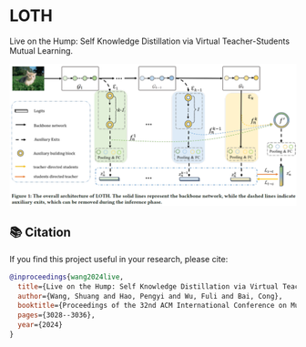 # LOTH
Live on the Hump: Self Knowledge Distillation via Virtual Teacher-Students Mutual Learning.

![Overview of LOTH](LOTH-MM.png)





## 📚 Citation

If you find this project useful in your research, please cite:

```bibtex
@inproceedings{wang2024live,
  title={Live on the Hump: Self Knowledge Distillation via Virtual Teacher-Students Mutual Learning},
  author={Wang, Shuang and Hao, Pengyi and Wu, Fuli and Bai, Cong},
  booktitle={Proceedings of the 32nd ACM International Conference on Multimedia},
  pages={3028--3036},
  year={2024}
}
